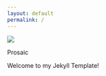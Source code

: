 ```yaml
---
layout: default
permalink: /
---
```


<img class="propic" src="{{site.url}}{{site.baseurl}}/assets/images/profile.jpg">

Prosaic 

Welcome to my Jekyll Template!